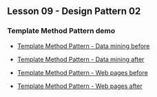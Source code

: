 ## Lesson 09 - Design Pattern 02
### Template Method Pattern demo

- [Template Method Pattern - Data mining before](src/main/java/data_mining/before)

- [Template Method Pattern - Data mining after](src/main/java/data_mining/after)
  
- [Template Method Pattern - Web pages before](src/main/java/web_pages/before)

- [Template Method Pattern - Web pages after](src/main/java/web_pages/after)
